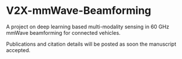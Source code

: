 # V2X-mmWave-Beamforming
A project on deep learning based multi-modality sensing in 60 GHz mmWave beamforming for connected vehicles. <br>

Publications and citation details will be posted as soon the manuscript accepted. 
